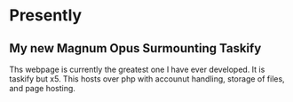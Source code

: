 # Presently

## My new Magnum Opus Surmounting Taskify
Ths webpage is currently the greatest one I have ever developed. It is taskify but x5. This hosts over php with accounut handling, storage of files, and page hosting.
